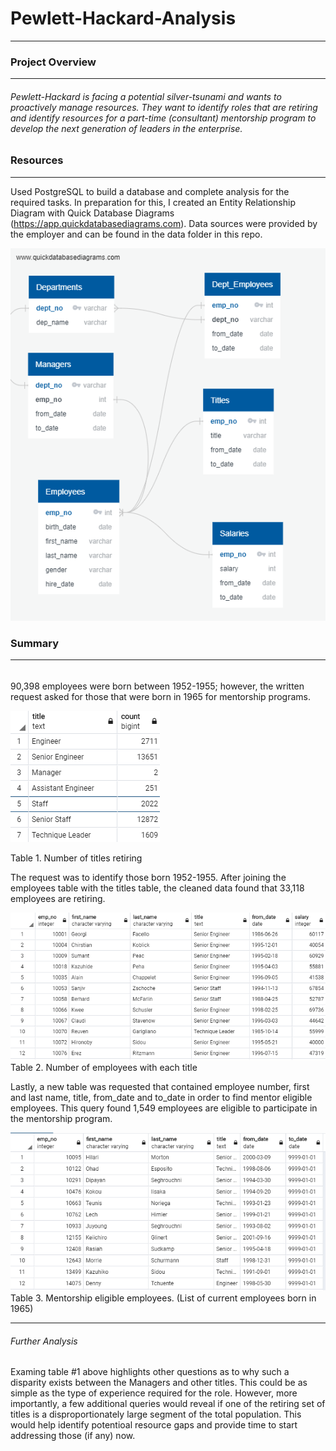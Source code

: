 # Pewlett-Hackard-Analysis
------
### Project Overview
---
###### Pewlett-Hackard is facing a potential silver-tsunami and wants to proactively manage resources.  They want to identify roles that are retiring and identify resources for a part-time (consultant) mentorship program to develop the next generation of leaders in the enterprise.

### Resources
---
Used PostgreSQL to build a database and complete analysis for the required tasks.  In preparation for this, I created an Entity Relationship Diagram with Quick Database Diagrams (https://app.quickdatabasediagrams.com).  Data sources were provided by the employer and can be found in the data folder in this repo.

![EmployeeDB](https://github.com/TrentBrunson/Pewlett-Hackard-Analysis/blob/master/EmployeeDB.png)

### Summary
---
######
90,398 employees were born between 1952-1955; however, the written request asked for those that were born in 1965 for mentorship programs.

![Titles Retiring](https://github.com/TrentBrunson/Pewlett-Hackard-Analysis/blob/master/Titles_retiring.png)

Table 1. Number of titles retiring

The request was to identify those born 1952-1955.  After joining the employees table with the titles table, the cleaned data found that 33,118 employees are retiring.

![Emp_by_title](https://github.com/TrentBrunson/Pewlett-Hackard-Analysis/blob/master/Retiring_Emp.png)  
Table 2. Number of employees with each title

Lastly, a new table was requested that contained employee number, first and last name, title, from_date and to_date in order to find mentor eligible employees.  This query found
1,549 employees are eligible to participate in the mentorship program.

![Mentors](https://github.com/TrentBrunson/Pewlett-Hackard-Analysis/blob/master/Mentorship.png)  
Table 3. Mentorship eligible employees.  (List of current employees born in 1965)

---

###### Further Analysis

Examing table #1 above highlights other questions as to why such a disparity exists between the Managers and other titles.  This could be as simple as the type of experience required for the role.  However, more importantly, a few additional queries would reveal if one of the retiring set of titles is a disproportionately large segment of the total population.  This would help identify potentioal resource gaps and provide time to start addressing those (if any) now.

